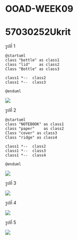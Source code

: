 # OOAD-WEEK09
# 57030252Ukrit



 รูปที่ 1
  ```
  @startuml
class "bottle" as class1
class "lid"    as class2
Class "Bottle" as class3
 
class1 *--  class2
class1 *--  class3

@enduml
  ```
  
  
![](http://www.plantuml.com/plantuml/img/SoWkIImgAStDuU9AoYyfoKbLoDVLLSZ9J47cEe6PN5mEgNafGAK0)



 รูปที่ 2
  ``` 
@startuml
class "NOTEBOOK" as class1
class "paper"    as class2
Class "cover" as class3
Class "ridge" as class4
 
class1 *--  class2
class1 *--  class3
class1 *--  class4

@enduml
  ```
  
  
![](http://www.plantuml.com/plantuml/img/SoWkIImgAStDuUBoymznTVBtzrRGqjLLA4WiI2r25KhEBqCNAifCIK_bud98pKi16W40)



 รูปที่ 3
  
  
  
![](http://www.plantuml.com/plantuml/img/SoWkIImgAStDuIf8pLFGqjLLA2ueoinBXtCpyxBXxAJyb4ekXzIy5A1w0000)



 รูปที่ 4
  
  
  
![](http://www.plantuml.com/plantuml/img/SoWkIImgAStDuV9nz0rGqDBLLN1EJCf9HN1JSrAJIuhoKv24SX9p2xWSKlDIWFe0)



 รูปที่ 5
  
  
  
![](http://www.plantuml.com/plantuml/img/SoWkIImgAStDuU9oS_HJqDBLLN1Bp4lAIKn9BOQB99MMbEJdmRdEYKavgLmEgNafG7q0)

